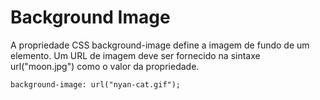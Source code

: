 # Background Image

A propriedade CSS background-image define a imagem de fundo de um elemento. Um URL de imagem deve ser fornecido na sintaxe url("moon.jpg") como o valor da propriedade.

```
background-image: url("nyan-cat.gif");
```
